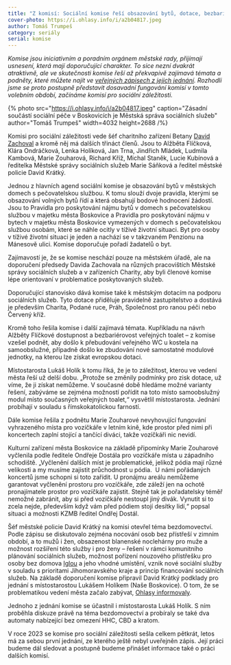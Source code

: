 ```yaml
---
title: "Z komisí: Sociální komise řeší obsazování bytů, dotace, bezbariérovost veřejných WC či bezdomovectví"
cover-photo: https://i.ohlasy.info/i/a2b04817.jpeg
author: Tomáš Trumpeš
category: seriály
serial: komise
---
```


*Komise jsou iniciativním a poradním orgánem městské rady, přijímají usnesení, která mají doporučující charakter. To sice nezní dvakrát atraktivně, ale ve skutečnosti komise řeší až překvapivě zajímavá témata a podněty, které můžete najít ve [veřejných zápisech z jejich jednání](https://boskovice.cz/komise%2Dvybory/d-21863/p1=30896). Rozhodli jsme se proto postupně představit dosavadní fungování komisí v tomto volebním období, začínáme komisí pro sociální záležitosti.*

{% photo src="https://i.ohlasy.info/i/a2b04817.jpeg" caption="Zásadní součástí sociální péče v Boskovicích je Městská správa sociálních služeb" author="Tomáš Trumpeš" width=4032 height=2688 /%}

Komisi pro sociální záležitosti vede šéf charitního zařízení Betany [David Zachoval](https://ohlasy.info/clanky/2016/12/rozhovor-zachoval.html) a kromě něj má dalších třináct členů. Jsou to Alžběta Flíčková, Klára Ondráčková, Lenka Holíková, Jan Trna, Jindřich Mládek, Ludmila Kambová, Marie Zouharová, Richard Kříž, Michal Staněk, Lucie Kubínová a ředitelka Městské správy sociálních služeb Marie Sáňková a ředitel městské policie David Krátký.

Jednou z hlavních agend sociální komise je obsazování bytů v městských domech s pečovatelskou službou. K tomu slouží dvoje pravidla, kterými se obsazování volných bytů řídí a která obsahují bodové hodnocení žádostí. Jsou to Pravidla pro poskytování nájmu bytů v domech s pečovatelskou službou v majetku města Boskovice a Pravidla pro poskytování nájmu v bytech v majetku města Boskovice vymezených v domech s pečovatelskou službou osobám, které se náhle ocitly v tíživé životní situaci. Byt pro osoby v tíživé životní situaci je jeden a nachází se v takzvaném Penzionu na Mánesově ulici. Komise doporučuje pořadí žadatelů o byt.

Zajímavostí je, že se komise neschází pouze na městském úřadě, ale na doporučení předsedy Davida Zachovala na různých pracovištích Městské správy sociálních služeb a v zařízeních Charity, aby byli členové komise lépe orientovaní v problematice poskytovaných služeb.

Doporučující stanovisko dává komise také k městským dotacím na podporu sociálních služeb. Tyto dotace přiděluje pravidelně zastupitelstvo a dostává je především Charita, Podané ruce, Práh, Společnost pro ranou péči nebo Červený kříž.

Kromě toho řešila komise i další zajímavá témata. Kupříkladu na návrh Alžběty Flíčkové dostupnost a bezbariérovost veřejných toalet – z komise vzešel podnět, aby došlo k přebudování veřejného WC u kostela na samoobslužné, případně došlo ke zbudování nové samostatné modulové jednotky, na kterou lze získat evropskou dotaci.

Místostarosta Lukáš Holík k tomu říká, že je to záležitost, kterou ve vedení města řeší už delší dobu. „Protože se změnily podmínky pro zisk dotace, už víme, že ji získat nemůžeme. V současné době hledáme možné varianty řešení, zabýváme se zejména možností pořídit na toto místo samoobslužný modul místo současných veřejných toalet,“ vysvětlil místostarosta. Jednání probíhají v souladu s římskokatolickou farností.

Dále komise řešila z podnětu Marie Zouharové nevyhovující fungování vyhrazeného místa pro vozíčkáře v letním kině, kde prostor před nimi při koncertech zaplní stojící a tančící diváci, takže vozíčkáři nic nevidí.

Kulturní zařízení města Boskovice na základě připomínky Marie Zouharové vyčlenila podle ředitele Ondřeje Dostála pro vozíčkáře místa u západního schodiště. „Vyčlenění dalších míst je problematické, jelikož pódia mají různé velikosti a my musíme zajistit průchodnost u pódia.  U námi pořádaných koncertů jsme schopni si toto zařídit. U pronájmu areálu nemůžeme garantovat vyčlenění prostoru pro vozíčkáře, zde záleží jen na ochotě pronajímatele prostor pro vozíčkáře zajistit. Stejně tak je pořadatelsky téměř nemožné zabránit, aby si před vozíčkáře nestoupl jiný divák. Vynutit si to zcela nejde, především když vám před pódiem stojí desítky lidí,“ popsal situaci a možnosti KZMB ředitel Ondřej Dostál.

Šéf městské policie David Krátký na komisi otevřel téma bezdomovectví. Podle zápisu se diskutovalo zejména nocování osob bez přístřeší v zimním období, a to mužů i žen, obsazenost blanenské noclehárny pro muže a možnost rozšíření této služby i pro ženy – řešení v rámci komunitního plánování sociálních služeb, možnost pořízení nouzového přístřešku pro osoby bez domova [Iglou](https://www.iglou.cz/) a jeho vhodné umístění, vznik nové sociální služby v souladu s prioritami Jihomoravského kraje a princip financování sociálních služeb. Na základě doporučení komise připravil David Krátký podklady pro jednání s místostarostou Lukášem Holíkem (Naše Boskovice). O tom, že se problematikou vedení města začalo zabývat, [Ohlasy informovaly](https://ohlasy.info/clanky/2024/03/mestska-policie.html).

Jednoho z jednání komise se účastnil i místostarosta Lukáš Holík. S ním proběhla diskuze právě na téma bezdomovectví a probíraly se také dva automaty nabízející bez omezení HHC, CBD a kratom.

V roce 2023 se komise pro sociální záležitosti sešla celkem pětkrát, letos má za sebou první jednání, ze kterého ještě nebyl uveřejněn zápis. Její práci budeme dál sledovat a postupně budeme přinášet informace také o práci dalších komisí.